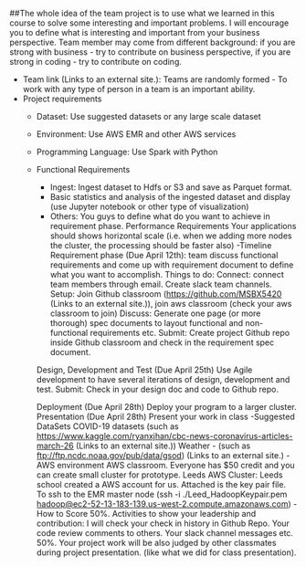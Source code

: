 ##The whole idea of the team project is to use what we learned in this course to solve some interesting and important problems. I will encourage you to define what is interesting and important from your business perspective. Team member may come from different background: if you are strong with business - try to contribute on business perspective, if you are strong in coding - try to contribute on coding.

- Team link (Links to an external site.): Teams are randomly formed - To work with any type of person in a team is an important ability.
- Project requirements
  - Dataset: Use suggested datasets or any large scale dataset
  - Environment: Use AWS EMR and other AWS services
  - Programming Language: Use Spark with Python
  - Functional Requirements
    - Ingest: Ingest dataset to Hdfs or S3 and save as Parquet format.
    - Basic statistics and analysis of the ingested dataset and display (use Jupyter notebook or other type of visualization)
    - Others: You guys to define what do you want to achieve in requirement phase.
 Performance Requirements
        Your applications should shows horizontal scale (i.e. when we adding more nodes the cluster, the processing should be faster also)
-Timeline
    Requirement phase (Due April 12th): team discuss functional requirements and come up with requirement document to define what you want to accomplish. Things to do:
        Connect: connect team members through email. Create slack team channels.
        Setup: Join Github classroom (https://github.com/MSBX5420 (Links to an external site.)), join aws classroom (check your aws classroom to join) 
        Discuss: Generate one page (or more thorough) spec documents to layout functional and non-functional requirements etc.
        Submit: Create project Github repo inside Github classroom and check in the requirement spec document.

    Design, Development and Test (Due April 25th)
        Use Agile development to have several iterations of design, development and test.
        Submit: Check in your design doc and code to Github repo.

    Deployment (Due April 28th)
        Deploy your program to a larger cluster.
    Presentation (Due April 28th)
        Present your work in class
-Suggested DataSets
    COVID-19 datasets (such as https://www.kaggle.com/ryanxjhan/cbc-news-coronavirus-articles-march-26 (Links to an external site.))
    Weather - (such as ftp://ftp.ncdc.noaa.gov/pub/data/gsod) (Links to an external site.)
-AWS environment
    AWS classroom. Everyone has $50 credit and you can create small cluster for prototype.
    Leeds AWS Cluster: Leeds school created a AWS account for us. Attached is the key pair file. To ssh to the EMR master node (ssh -i ./Leed_HadoopKeypair.pem hadoop@ec2-52-13-183-139.us-west-2.compute.amazonaws.com)
-How to Score
    50%. Activities to show your leadership and contribution: I will check your check in history in Github Repo. Your code review comments to others. Your slack channel messages etc.
    50%. Your project work will be also judged by other classmates during project presentation. (like what we did for class presentation). 
